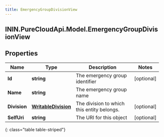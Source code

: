 ```yaml
---
title: EmergencyGroupDivisionView
---
```

## ININ.PureCloudApi.Model.EmergencyGroupDivisionView

## Properties

|Name | Type | Description | Notes|
|------------ | ------------- | ------------- | -------------|
| **Id** | **string** | The emergency group identifier | [optional] |
| **Name** | **string** | The emergency group name | |
| **Division** | [**WritableDivision**](WritableDivision.html) | The division to which this entity belongs. | [optional] |
| **SelfUri** | **string** | The URI for this object | [optional] |
{: class="table table-striped"}


